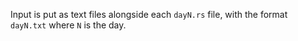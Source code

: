 Input is put as text files alongside each `dayN.rs` file, with the format `dayN.txt` where `N` is the day.
